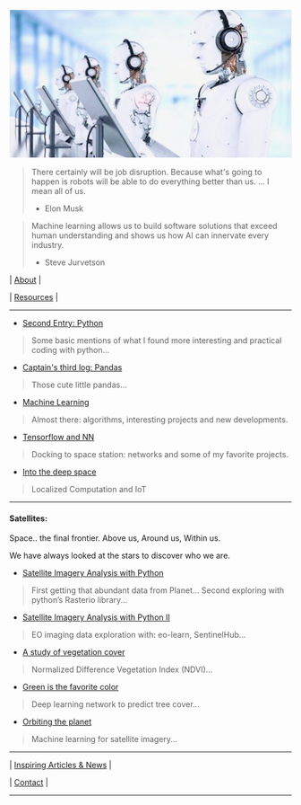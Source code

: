 
![# Welcome to my adventure](/images/photo.jpeg)


> There certainly will be job disruption. Because what's going to happen is robots will be able to do everything better than us. ... I mean all of us.
> 
> - Elon Musk

> Machine learning allows us to build software solutions that exceed human understanding and shows us how AI can innervate every industry.
> - Steve Jurvetson

 
|  [About](docs/about.md) | 

|  [Resources](docs/Resources.md) | 

  
-----------------------------------------

* [Second Entry: Python](docs/second.md)
> Some basic mentions of what I found more interesting and practical coding with python...

* [Captain's third log: Pandas](docs/third.md)
> Those cute little pandas...

* [Machine Learning](docs/forth.md)
> Almost there: algorithms, interesting projects and new developments. 

* [Tensorflow and NN](docs/fifth.md)
> Docking to space station: networks and some of my favorite projects.

* [Into the deep space](docs/sixth.md)
> Localized Computation and IoT 

------------------------------------------

#### Satellites:

Space.. the final frontier. Above us, Around us, Within us.

We have always looked at the stars to discover who we are.

* [Satellite Imagery Analysis with Python](docs/satellite1.md)
> First getting that abundant data from Planet...
> Second exploring with python’s Rasterio library...

* [Satellite Imagery Analysis with Python II](docs/eo-learn.md)
> EO imaging data exploration with: eo-learn, SentinelHub...

* [A study of vegetation cover](docs/satellite2.md)
> Normalized Difference Vegetation Index (NDVI)...

* [Green is the favorite color](docs/eolearntreecover.md)
> Deep learning network to predict tree cover...

* [Orbiting the planet](docs/Satellite3NNKeras.md)
> Machine learning for satellite imagery...

------------------------------------------

| [Inspiring Articles & News](docs/inspiring.md) | 

| [Contact](docs/contact.md) | 

---------------------------------------

